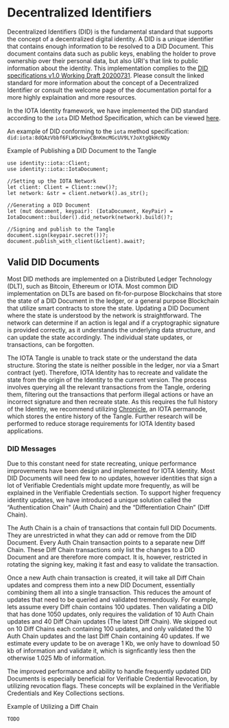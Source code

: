 # Decentralized Identifiers

Decentralized Identifiers (DID) is the fundamental standard that supports the concept of a decentralized digital identity. A DID is a unique identifier that contains enough information to be resolved to a DID Document. This document contains data such as public keys, enabling the holder to prove ownership over their personal data, but also URI's that link to public information about the identity. This implementation complies to the [DID specifications v1.0 Working Draft 20200731](https://www.w3.org/TR/2020/WD-did-core-20200731/). Please consult the linked standard for more information about the concept of a Decentralized Identifier or consult the welcome page of the documentation portal for a more highly explaination and more resources.

In the IOTA Identity framework, we have implemented the DID standard according to the `iota` DID Method Specification, which can be viewed [here](https://github.com/iotaledger/identity.rs/blob/feat/method-spec/docs/iota-did-method-spec.md#did-messages). 

An example of DID conforming to the `iota` method specification:
``` did:iota:8dQAzVbbf6FLW9ckwyCBnKmcMGcUV9LYJoXtgQkHcNQy```

Example of Publishing a DID Document to the Tangle
```
use identity::iota::Client;
use identity::iota::IotaDocument;

//Setting up the IOTA Network 
let client: Client = Client::new()?;
let network: &str = client.network().as_str();

//Generating a DID Document
let (mut document, keypair): (IotaDocument, KeyPair) = IotaDocument::builder().did_network(network).build()?;

//Signing and publish to the Tangle
document.sign(keypair.secret())?;
document.publish_with_client(&client).await?;
```
## Valid DID Documents

Most DID methods are implemented on a Distributed Ledger Technology (DLT), such as Bitcoin, Ethereum or IOTA. Most common DID implementation on DLTs are based on fit-for-purpose Blockchains that store the state of a DID Document in the ledger, or a general purpose Blockchain that utilize smart contracts to store the state. Updating a DID Document where the state is understood by the network is straightforward. The network can determine if an action is legal and if a cryptographic signature is provided correctly, as it understands the underlying data structure, and can update the state accordingly. The individual state updates, or transactions, can be forgotten. 

The IOTA Tangle is unable to track state or the understand the data structure. Storing the state is neither possible in the ledger, nor via a Smart contract (yet). Therefore, IOTA Identity has to recreate and validate the state from the origin of the Identity to the current version. The process involves querying all the relevant transactions from the Tangle, ordering them, filtering out the transactions that perform illegal actions or have an incorrect signature and then recreate state. As this requires the full history of the Identity, we recommend utilizing [Chronicle](https://github.com/iotaledger/chronicle.rs), an IOTA permanode, which stores the entire history of the Tangle. Further research will be performed to reduce storage requirements for IOTA Identity based applications. 

### DID Messages

Due to this constant need for state recreating, unique performance improvements have been design and implemented for IOTA Identity. Most DID Documents will need few to no updates, however identities that sign a lot of Verifiable Credentials might update more frequently, as will be explained in the Verifiable Credentials section. To support higher frequency identity updates, we have introduced a unique solution called the “Authentication Chain” (Auth Chain) and the “Differentiation Chain” (Diff Chain).

The Auth Chain is a chain of transactions that contain full DID Documents. They are unrestricted in what they can add or remove from the DID Document. Every Auth Chain transaction points to a separate new Diff Chain. These Diff Chain transactions only list the changes to a DID Document and are therefore more compact. It is, however, restricted in rotating the signing key, making it fast and easy to validate the transaction. 

Once a new Auth chain transaction is created, it will take all Diff Chain updates and compress them into a new DID Document, essentially combining them all into a single transaction. This reduces the amount of updates that need to be queried and validated tremendously. For example, lets assume every Diff chain contains 100 updates. Then validating a DID that has done 1050 updates, only requires the validation of 10 Auth Chain updates and 40 Diff Chain updates (The latest Diff Chain). We skipped out on 10 Diff Chains each containing 100 updates, and only validated the 10 Auth Chain updates and the last Diff Chain containing 40 updates. If we estimate every update to be on average 1 Kb, we only have to download 50 kb of information and validate it, which is signficantly less then the otherwise 1.025 Mb of information.

The improved performance and ability to handle frequently updated DID Documents is especially beneficial for Verifiable Credential Revocation, by utilizing revocation flags. These concepts will be explained in the Verifiable Credentials and Key Collections sections.


Example of Utilizing a Diff Chain
```
TODO
```

